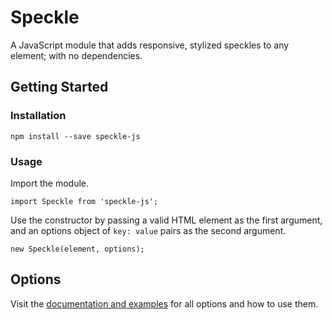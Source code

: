 # Speckle

A JavaScript module that adds responsive, stylized speckles to any element; with no dependencies.

## Getting Started

### Installation

`npm install --save speckle-js`

### Usage

Import the module.

`import Speckle from 'speckle-js';`

Use the constructor by passing a valid HTML element as the first argument, and an options object of `key: value` pairs as the second argument.

`new Speckle(element, options);`

## Options

Visit the [documentation and examples](http://speckle.dreamsicle.io) for all options and how to use them.
